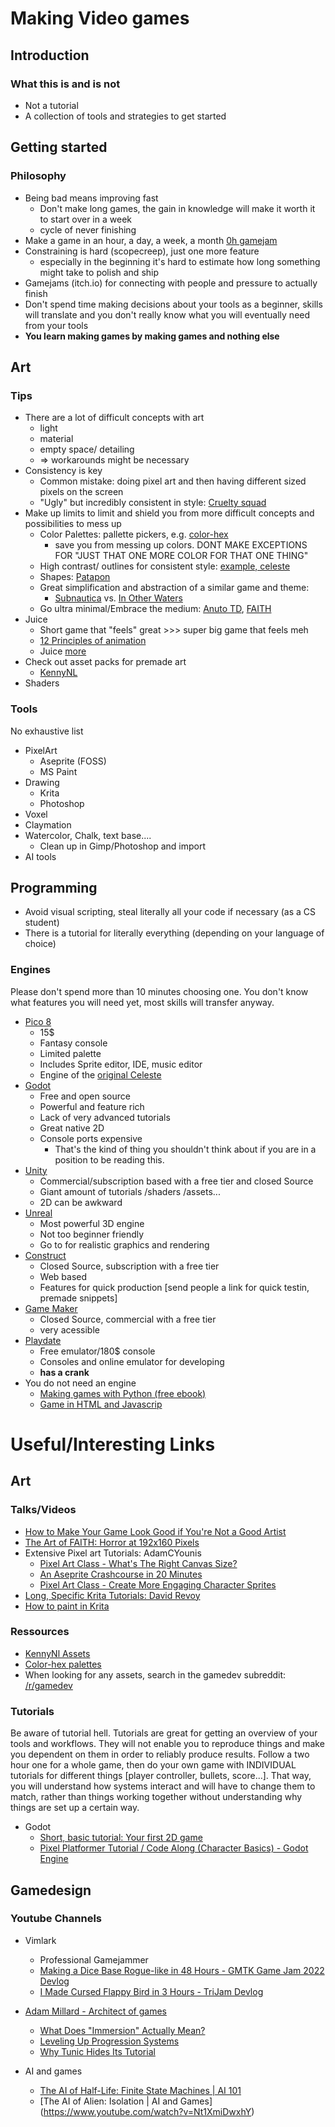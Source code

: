 # Making Video games
## Introduction
### What this is and is not
* Not a tutorial
* A collection of tools and strategies to get started
## Getting started
### Philosophy
* Being bad means improving fast
   * Don't make long games, the gain in knowledge will make it worth it to start over in a week
   * cycle of never finishing
* Make a game in an hour, a day, a week, a month [0h gamejam](https://itch.io/jam/0h-game-jam-2022)
* Constraining is hard (scopecreep), just one more feature
    * especially in the beginning it's hard to estimate how long something might take to polish and ship 
* Gamejams (itch.io) for connecting with people and pressure to actually finish
* Don't spend time making decisions about your tools as a beginner, skills will translate and you don't really know what you will eventually need from your tools
* **You learn making games by making games and nothing else**

## Art
### Tips
* There are a lot of difficult concepts with art
    * light
    * material
    * empty space/ detailing
    * => workarounds might be necessary
* Consistency is key 
    *  Common mistake: doing pixel art and then having different sized pixels on the screen
    * "Ugly" but incredibly consistent in style: [Cruelty squad](https://www.youtube.com/watch?v=CHm2d3wf8EU)
* Make up limits to limit and shield you from more difficult concepts and possibilities to mess up
    * Color Palettes: pallette pickers, e.g. [color-hex](https://www.color-hex.com/color-palettes/)
       * save you from messing up colors. DONT MAKE EXCEPTIONS FOR "JUST THAT ONE MORE COLOR FOR THAT ONE THING"
    * High contrast/ outlines for consistent style: [example, celeste](https://games-b26f.kxcdn.com/wp-content/uploads/2019/06/celeste-770x470.png)
    * Shapes: [Patapon](https://www.youtube.com/watch?v=D3Hz4hIjeDs)
    * Great simplification and abstraction of a similar game and theme: 
      * [Subnautica](https://store.steampowered.com/app/264710/Subnautica/) vs. [In Other Waters](https://store.steampowered.com/app/890720/In_Other_Waters/)
    * Go ultra minimal/Embrace the medium: [Anuto TD](https://www.youtube.com/watch?v=gJ10UZJy-IA), [FAITH](https://www.youtube.com/watch?v=io2cGEiUGWg)
* Juice
    * Short game that "feels" great >>> super big game that feels meh
    * [12 Principles of animation](https://www.youtube.com/watch?v=uDqjIdI4bF4)
    * Juice [more](https://www.youtube.com/watch?v=xSYVQc7cH-4)
* Check out asset packs for premade art
    * [KennyNL](https://www.kenney.nl/assets)
* Shaders

### Tools
No exhaustive list
* PixelArt
    * Aseprite (FOSS)
    * MS Paint
* Drawing
    * Krita
    * Photoshop
* Voxel
* Claymation
* Watercolor, Chalk, text base....
    * Clean up in Gimp/Photoshop and import
* AI tools

## Programming
* Avoid visual scripting, steal literally all your code if necessary (as a CS student)
* There is a tutorial for literally everything (depending on your language of choice)

### Engines
Please don't spend more than 10 minutes choosing one. You don't know what features you will need yet, most skills will transfer anyway.
* [Pico 8](https://www.lexaloffle.com/pico-8.php)
    * 15$
    * Fantasy console
    * Limited palette
    * Includes Sprite editor, IDE, music editor
    * Engine of the [original Celeste](https://www.lexaloffle.com/bbs/?tid=2145)
* [Godot](https://godotengine.org/)
    * Free and open source
    * Powerful and feature rich
    * Lack of very advanced tutorials
    * Great native 2D
    * Console ports expensive
       * That's the kind of thing you shouldn't think about if you are in a position to be reading this.
* [Unity](https://unity.com/)
    * Commercial/subscription based with a free tier and closed Source
    * Giant amount of tutorials /shaders /assets...
    * 2D can be awkward
* [Unreal](https://www.unrealengine.com)
    * Most powerful 3D engine
    * Not too beginner friendly
    * Go to for realistic graphics and rendering
* [Construct](https://www.construct.net/en)
    * Closed Source, subscription with a free tier
    * Web based
    * Features for quick production [send people a link for quick testin, premade snippets]
* [Game Maker](https://gamemaker.io/en)
    * Closed Source, commercial with a free tier
    * very acessible
* [Playdate](https://play.date/)
    * Free emulator/180$ console
    * Consoles and online emulator for developing
    * **has a crank**
* You do not need an engine
    * [Making games with Python (free ebook)](https://inventwithpython.com/#pygame)
    * [Game in HTML and Javascrip](https://www.w3schools.com/graphics/game_intro.asp)

# Useful/Interesting Links 
## Art
### Talks/Videos
* [How to Make Your Game Look Good if You're Not a Good Artist](https://www.youtube.com/watch?v=xMgNBP8yJeU)
* [The Art of FAITH: Horror at 192x160 Pixels](https://www.youtube.com/watch?v=RLh7xO-LRy4)
* Extensive Pixel art Tutorials: AdamCYounis
    * [Pixel Art Class - What's The Right Canvas Size?](https://www.youtube.com/watch?v=upEGBGCiWEw)
    * [An Aseprite Crashcourse in 20 Minutes](https://www.youtube.com/watch?v=59Y6OTzNrhk)
    * [Pixel Art Class - Create More Engaging Character Sprites](https://www.youtube.com/watch?v=mdoycEGHye0)
* [Long, Specific Krita Tutorials: David Revoy](https://www.youtube.com/c/DavidRevoy)
* [How to paint in Krita](https://www.youtube.com/watch?v=Z06RRp81iDM)

### Ressources 
* [KennyNl Assets](https://www.kenney.nl/)
* [Color-hex palettes](https://www.color-hex.com/color-palettes/)
* When looking for any assets, search in the gamedev subreddit: [/r/gamedev](http://reddit.com/r/gamedev)
 
### Tutorials 
Be aware of tutorial hell. Tutorials are great for getting an overview of your tools and workflows. They will not enable you to reproduce things and make you dependent on them in order to reliably produce results. Follow a two hour one for a whole game, then do your own game with INDIVIDUAL tutorials for different things [player controller, bullets, score...]. That way, you will understand how systems interact and will have to change them to match, rather than things working together without understanding why things are set up a certain way. 
* Godot 
    * [Short, basic tutorial: Your first 2D game](https://docs.godotengine.org/en/stable/getting_started/first_2d_game/index.html)
    * [Pixel Platformer Tutorial / Code Along (Character Basics) - Godot Engine](https://www.youtube.com/watch?v=f3WGFwCduY0)
## Gamedesign
### Youtube Channels
* Vimlark
    * Professional Gamejammer
    * [Making a Dice Base Rogue-like in 48 Hours - GMTK Game Jam 2022 Devlog](https://www.youtube.com/watch?v=BCVEa-0297Q)
    * [I Made Cursed Flappy Bird in 3 Hours - TriJam Devlog](https://www.youtube.com/watch?v=ZCc9UqZ5KsY)

* [Adam Millard - Architect of games](https://www.youtube.com/user/Thefearalcarrot)
    * [What Does "Immersion" Actually Mean?](https://www.youtube.com/watch?v=5DANwfC0GWI)
    * [Leveling Up Progression Systems](https://www.youtube.com/watch?v=gDQX3jk5xxc)
    * [Why Tunic Hides Its Tutorial](https://www.youtube.com/watch?v=Jzqv0bKLz2o)
* AI and games
    * [The AI of Half-Life: Finite State Machines | AI 101](https://www.youtube.com/watch?v=JyF0oyarz4U)
    * [The AI of Alien: Isolation | AI and Games] (https://www.youtube.com/watch?v=Nt1XmiDwxhY)
